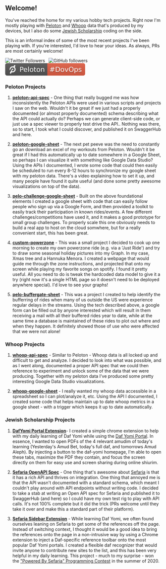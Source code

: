 ## Welcome!

You've reached the home for my various hobby tech projects.  Right now I'm mostly playing with [Peloton](#p) and [Whoop](#w) data that's produced by my devices, but I also do some [Jewish Scholarship](#j) coding on the side.

This is an informal index of some of the most recent projects I've been playing with. If you're interested, I'd love to hear your ideas. As always, PRs are most certainly welcome!

 
![Twitter Followers](https://img.shields.io/twitter/follow/DovOps?style=social)  &nbsp;
![GitHub followers](https://img.shields.io/github/followers/DovOps?style=social) &nbsp; 
[![Peloton Profile](./dovops-badge.svg)](https://members.onepeloton.com/members/DovOps/overview)


### <a name="p"></a>Peloton Projects

1. **[peloton-api-spec](https://github.com/pelo-tech/peloton-api-spec)** - One thing that really bugged me was how inconsistently the Peloton APIs were used in various scripts and projects I saw on the web. Wouldn't it be great if we just had a properly documented (or almost properly documented) schema describing what the API could actually do? Perhaps we can generate client-side code, or just use a spec viewer to properly test drive the API.. Nothing was there, so to start, I took what I could discover, and published it on SwaggerHub and here.

2. **[peloton-google-sheet](https://github.com/pelo-tech/peloton-google-sheet)** - The next pet peeve was the need to constantly go an download an excel of my workouts from Peloton. Wouldn't it be great if I had this automatically up to date somewhere in a Google Sheet, so perhaps I can visualize it with something like Google Data Studio?  Using the APIs I documented, I wrote some code that could then easily be scheduled to run every 8-12 hours to synchronize my google sheet with my peloton data. There's a video explaining how to set it up, and many people have found it quite useful (and done some pretty awesome visualizations on top of the data).

3. **[pelo-challenge-google-sheet](https://github.com/pelo-tech/pelo-challenge-google-sheet)** - Built on the above foundational elements I created a google sheet with code that can easily follow people who sign up via a Google Form, and then provided a toolkit to easily track their participation in known rides/events.  A few different challenges/competitions have used it, and it makes a good prototype for small group challenges. To properly scale this one obviously needs to build a real app to host on the cloud somwhere, but for a really convenient start, this has been great.

4. **[custom-powerzone](https://github.com/pelo-tech/custom-powerzone)** - This was a small project I decided to cook up one morning to create my own powerzone ride (e.g. via a 'Just Ride') and try to draw some seasonal holiday pictures into my Graph. In my case, Xmas tree and a Hannuka Menora. I created a webpage that would guide me through the zone instructions, and projected that onto my screen while playing my favorite songs on spotify.  I found it pretty useful. All you need to do is tweak the hardcoded data model to give it a try (right now it's a single HTML page so it doesn't need to be deployed anywhere special).   I'd love to see your graphs!
 
5. **[pelo-buffergate-sheet](https://github.com/pelo-tech/pelo-buffergate-sheet)** - This was a project I created to help identify the bufferring of rides when many of us outside the US were experience regular delays in the streams. Using the tech described above, a google form can be filled out by anyone interested which will result in them receiving a mail with all their buffered rides year to date, while at the same time a database is maintained of these rides to plot out where and when they happen.   It definitely showed those of use who were affected that we were not alone!

### <a name="w"></a>Whoop Projects

1. **[whoop-api-spec](https://github.com/pelo-tech/whoop-api-spec)** - Similar to Peloton - Whoop data is all locked up and difficult to get and analyze. I decided to look into what was possible, and as I went along, documented a proper API spec that we could then reference to experiment and unlock some of the data that we were producing. Together with my peloton data I've produced some pretty interesting Google Data Studio visualizations.

2. **[whoop-google-sheet](https://github.com/pelo-tech/whoop-google-sheet)** - I really wanted my whoop data accessible in a spreadsheet so I can plot/analyze it, etc.  Using the API I documented, I created some code that helps maintain up to date whoop metrics in a google sheet - with a trigger which keeps it up to date automatically.

 
### <a name="j"></a>Jewish Scholarship Projects

1. **[DafYomi Portal Extension](https://github.com/DovOps/DafYomi)**- I created a simple chrome extension to help with my daily learning of Daf Yomi while using the [Daf Yomi Portal](https://daf-yomi.com).  In essence, I wanted to open PDFs of the 4 relevant amudim of today's learning (Yesterday's Amud Bet, today's full daf, and tomorrows Amud Aleph).  By injecting a button to the daf-yomi homepage, I'm able to open these tabs, maximize the PDF they contain, and focus the screen directly on them for easy use and screen sharing during online shiurim.

2. **[Sefaria OpenAPI Spec](https://github.com/DovOps/Sefaria-OpenAPI-Spec)** - One thing that's awesome about [Sefaria](https://sefaria.org) is that it has a rich API and thrives on integration. One thing that annoyed me is that the API wasn't documented with a standard schema, which meant I couldn't play around with API endpoints without writing code. I decided to take a stab at writing an Open API spec for Sefaria and published it to SwaggerHub (and here) so I could have my own test rig to play with API calls. It's not 100% complete but it did the trick (PRs welcome until they take it over and make this a standard part of their platform).

3. **[Sefaria Sidebar Extension](https://github.com/DovOps/SefariaSidebarExtension)** - While learning Daf Yomi, we often found ourselves leaning on Sefaria to get some of the references off the page. Instead of switching context, I thought it would be a good idea to bring the references onto the page in a non-intrusive way by using a Chrome extension to inject a Daf-specific reference toolbar onto the most popular Daf Yomi portals. I created a flexible daf recognizer that would invite anyone to contribute new sites to the list, and this has been very helpful in my daily learning.  This project - much to my surprise - won the ["Powered By Sefaria" Programming Contest](https://www.sefaria.org/powered-by-sefaria-contest-2020)  in the summer of 2020. 


